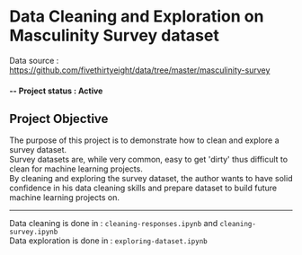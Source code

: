 ﻿# Data Cleaning and Exploration on Masculinity Survey dataset
 Data source : https://github.com/fivethirtyeight/data/tree/master/masculinity-survey

#### -- Project status : Active

## Project Objective
The purpose of this project is to demonstrate how to clean and explore a survey dataset. <br>
Survey datasets are, while very common, easy to get 'dirty' thus difficult to clean for machine learning projects. <br>
By cleaning and exploring the survey dataset, the author wants to have solid confidence in his data cleaning skills and prepare dataset to build future machine learning projects on.

---

 Data cleaning is done in : `cleaning-responses.ipynb` and `cleaning-survey.ipynb` <br>
 Data exploration is done in : `exploring-dataset.ipynb`
